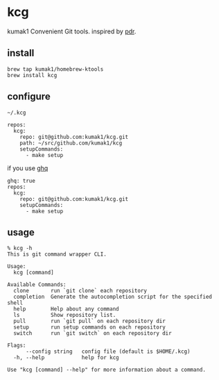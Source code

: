 # kcg

kumak1 Convenient Git tools.
inspired by [pdr](https://github.com/pyama86/pdr).

## install

```shell
brew tap kumak1/homebrew-ktools 
brew install kcg
```

## configure

`~/.kcg`

```shell
repos:
  kcg:
    repo: git@github.com:kumak1/kcg.git
    path: ~/src/github.com/kumak1/kcg
    setupCommands:
      - make setup
```

if you use [ghq](https://github.com/x-motemen/ghq)

```shell
ghq: true
repos:
  kcg:
    repo: git@github.com:kumak1/kcg.git
    setupCommands:
      - make setup
```

## usage

```shell
% kcg -h
This is git command wrapper CLI.

Usage:
  kcg [command]

Available Commands:
  clone       run `git clone` each repository
  completion  Generate the autocompletion script for the specified shell
  help        Help about any command
  ls          Show repository list.
  pull        run `git pull` on each repository dir
  setup       run setup commands on each repository
  switch      run `git switch` on each repository dir

Flags:
      --config string   config file (default is $HOME/.kcg)
  -h, --help            help for kcg

Use "kcg [command] --help" for more information about a command.

```
